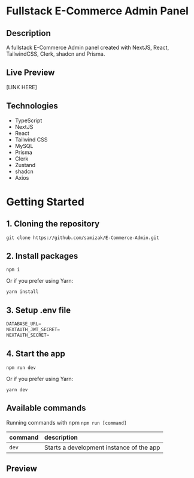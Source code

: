 # Fullstack E-Commerce Admin Panel

## Description
A fullstack E-Commerce Admin panel created with NextJS, React, TailwindCSS, Clerk, shadcn and Prisma.

## Live Preview
[LINK HERE]

## Technologies
* TypeScript
* NextJS
* React
* Tailwind CSS
* MySQL
* Prisma
* Clerk
* Zustand
* shadcn
* Axios

# Getting Started

## 1. Cloning the repository
```shell
git clone https://github.com/samizak/E-Commerce-Admin.git
```

## 2. Install packages
```shell
npm i
```
Or if you prefer using Yarn:
```shell
yarn install
```

## 3. Setup .env file
```js
DATABASE_URL=
NEXTAUTH_JWT_SECRET=
NEXTAUTH_SECRET=
```

## 4. Start the app
```shell
npm run dev
```
Or if you prefer using Yarn:
```shell
yarn dev
```

## Available commands

Running commands with npm `npm run [command]`

| command         | description                              |
| :-------------- | :--------------------------------------- |
| `dev`           | Starts a development instance of the app |


## Preview

